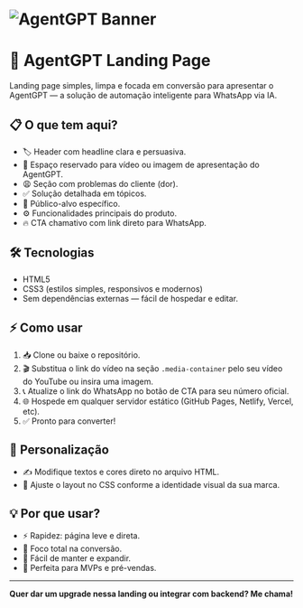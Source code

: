 # ![AgentGPT Banner](./assets/capa-agentgpt.png)

# 🚀 AgentGPT Landing Page

Landing page simples, limpa e focada em conversão para apresentar o AgentGPT — a solução de automação inteligente para WhatsApp via IA.

## 📋 O que tem aqui?

- 🏷️ Header com headline clara e persuasiva.  
- 🎥 Espaço reservado para vídeo ou imagem de apresentação do AgentGPT.  
- 😩 Seção com problemas do cliente (dor).  
- ✅ Solução detalhada em tópicos.  
- 🎯 Público-alvo específico.  
- ⚙️ Funcionalidades principais do produto.  
- 🔥 CTA chamativo com link direto para WhatsApp.

## 🛠️ Tecnologias

- HTML5  
- CSS3 (estilos simples, responsivos e modernos)  
- Sem dependências externas — fácil de hospedar e editar.

## ⚡ Como usar

1. 📥 Clone ou baixe o repositório.  
2. 🎬 Substitua o link do vídeo na seção `.media-container` pelo seu vídeo do YouTube ou insira uma imagem.  
3. 📞 Atualize o link do WhatsApp no botão de CTA para seu número oficial.  
4. 🌐 Hospede em qualquer servidor estático (GitHub Pages, Netlify, Vercel, etc).  
5. ✅ Pronto para converter!

## 🎨 Personalização

- ✍️ Modifique textos e cores direto no arquivo HTML.  
- 🎨 Ajuste o layout no CSS conforme a identidade visual da sua marca.

## 💡 Por que usar?

- ⚡ Rapidez: página leve e direta.  
- 🎯 Foco total na conversão.  
- 🔧 Fácil de manter e expandir.  
- 🏁 Perfeita para MVPs e pré-vendas.

---

**Quer dar um upgrade nessa landing ou integrar com backend? Me chama!**
